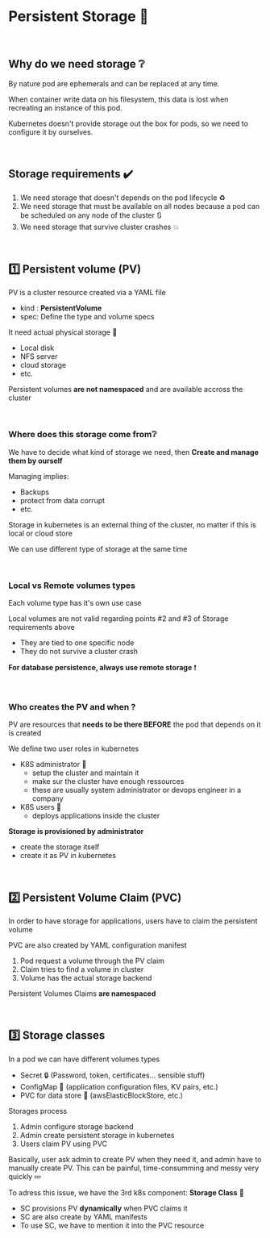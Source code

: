 # Persistent Storage 💾

<br/>

## Why do we need storage ❔

By nature pod are ephemerals and can be replaced at any time. 

When container write data on his filesystem, this data is lost when recreating an instance of this pod. 

Kubernetes doesn't provide storage out the box for pods, so we need to configure it by ourselves.

<br/>

## Storage requirements ✔️

1. We need storage that doesn't depends on the pod lifecycle ♻️
2. We need storage that must be available on all nodes because a pod can be scheduled on any node of the cluster 🔃
3. We need storage that survive cluster crashes 💥

<br/>

## 1️⃣  Persistent volume (PV)

PV is a cluster resource created via a YAML file
- kind : **PersistentVolume**
- spec: Define the type and volume specs

It need actual physical storage 📂
- Local disk
- NFS server
- cloud storage
- etc.

Persistent volumes **are not namespaced** and are available accross the cluster

<br/>

### Where does this storage come from❔

We have to decide what kind of storage we need, then **Create and manage them by ourself**

Managing implies: 
- Backups
- protect from data corrupt
- etc.

Storage in kubernetes is an external thing of the cluster, no matter if this is local or cloud store

We can use different type of storage at the same time

<br/>

### Local vs Remote volumes types

Each volume type has it's own use case

Local volumes are not valid regarding points #2 and #3 of Storage requirements above
- They are tied to one specific node
- They do not survive a cluster crash

**For database persistence, always use remote storage** ❗

<br/>

### Who creates the PV and when ?

PV are resources that **needs to be there BEFORE** the pod that depends on it is created

We define two user roles in kubernetes
- K8S administrator 👮
    - setup the cluster and maintain it
    - make sur the cluster have enough ressources
    - these are usually system administrator or devops engineer in a company
- K8S users 👼
    - deploys applications inside the cluster

**Storage is provisioned by administrator**
- create the storage itself
- create it as PV in kubernetes

<br/>

## 2️⃣  Persistent Volume Claim (PVC)

In order to have storage for applications, users have to claim the persistent volume

PVC are also created by YAML configuration manifest

1. Pod request a volume through the PV claim
2. Claim tries to find a volume in cluster
3. Volume has the actual storage backend

Persistent Volumes Claims **are namespaced**

<br/>

## 3️⃣  Storage classes

In a pod we can have different volumes types
- Secret 🔒 (Password, token, certificates... sensible stuff)
- ConfigMap 📄 (application configuration files, KV pairs, etc.)
- PVC for data store 💾 (awsElasticBlockStore, etc.)

Storages process
1. Admin configure storage backend
2. Admin create persistent storage in kubernetes
3. Users claim PV using PVC

Basically, user ask admin to create PV when they need it, and admin have to manually create PV.
This can be painful, time-consumming and messy very quickly 💤

To adress this issue, we have the 3rd k8s component: **Storage Class** 🚀

- SC provisions PV **dynamically** when PVC claims it
- SC are also create by YAML manifests
- To use SC, we have to mention it into the PVC resource